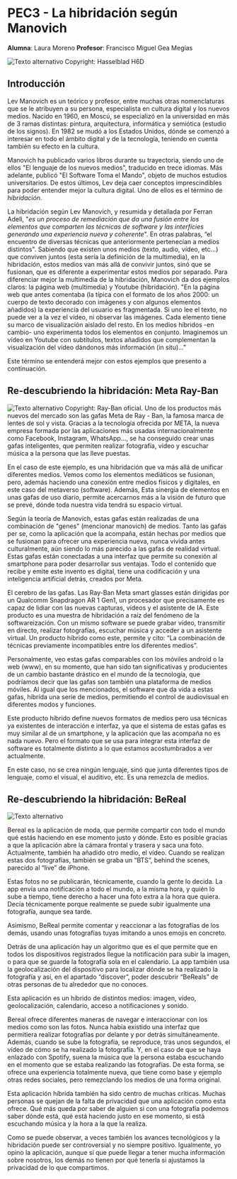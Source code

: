 # PEC3 - La hibridación según Manovich

**Alumna**: Laura Moreno    **Profesor**: Francisco Miguel Gea Megías

![Texto alternativo](https://miro.medium.com/v2/resize:fit:2400/1*5MApCaZNUDQDPf8GDEmTQA.jpeg) Copyright: Hasselblad H6D
## Introducción
Lev Manovich es un teórico y profesor, entre muchas otras nomenclaturas que se le atribuyen a su persona, especialista en cultura digital y los nuevos medios. Nacido en 1960, en Moscú, se especializó en la universidad en más de 3 ramas distintas: pintura, arquitectura, informática y semiótica (estudio de los signos). En 1982 se mudó a los Estados Unidos, dónde se comenzó a interesar en todo el ámbito digital y de la tecnología, teniendo en cuenta también su efecto en la cultura.

Manovich ha publicado varios libros durante su trayectoria, siendo uno de ellos "El lenguaje de los nuevos medios", traducido en trece idiomas. Más adelante, publicó "El Software Toma el Mando", objeto de muchos estudios universitarios. De estos últimos, Lev deja caer conceptos imprescindibles para poder entender mejor la cultura digital. Uno de ellos es el término de *hibridación*. 

La hibridación según Lev Manovich, y resumida y detallada por Ferran Adell, "*es un proceso de remediación que da una fusión entre los elementos que comparten las técnicas de software y las interfícies generando una experiencia nueva y coherente*". En otras palabras, “el encuentro de diversas técnicas que anteriormente pertenecían a medios distintos". Sabiendo que existen unos medios (texto, audio, vídeo, etc...) que conviven juntos (esta sería la definición de la multimedia), en la hibridación, estos medios van más allá de convivir juntos, sinó que se fusionan, que es diferente a experimentar estos medios por separado. Para diferenciar mejor la multimedia de la hibridación, Manovich da dos ejemplos claros: la página web (multimedia) y Youtube (hibridación). 
"En la página web que antes comentaba (la típica con el formato de los años 2000: un cuerpo de texto decorado con imágenes y con algunos elementos añadidos) la experiencia del usuario es fragmentada. Si uno lee el texto, no puede ver a la vez el vídeo, ni observar las imágenes. Cada elemento tiene su marco de visualización aislado del resto. En los medios híbridos -en cambio- uno experimenta todos los elementos en conjunto. Imaginemos un vídeo en Youtube con subtítulos, textos añadidos que complementan la visualización del vídeo dándonos más información (in situ)..." 

Este término se entenderá mejor con estos ejemplos que presento a continuación.



## Re-descubriendo la hibridación: Meta Ray-Ban
![Texto alternativo](https://wwd.com/wp-content/uploads/2023/09/RBM_KVS_Camera_Suanglass_Capture_RGB_16-9.jpg) Copyright: Ray-Ban oficial.
Uno de los productos más nuevos del mercado son las gafas Meta de Ray - Ban, la famosa marca de lentes de sol y vista. Gracias a la tecnología ofrecida por META, la nueva empresa formada por las aplicaciones más usadas internacionalmente como Facebook, Instagram, WhatsApp..., se ha conseguido crear unas gafas inteligentes, que permiten realizar fotografía, vídeo y escuchar música a la persona que las lleve puestas.

En el caso de este ejemplo, es una hibridación que va más allá de unificar diferentes medios. Vemos como los elementos mediáticos se fusionan, pero, además haciendo una conexión entre medios físicos y digitales, en este caso del metaverso (software). Además, 
Esta sinergia de elementos en unas gafas de uso diario, permite acercarnos más a la visión de futuro que se prevé, dónde toda nuestra vida tendrá su espacio virtual. 

Según la teoría de Manovich, estas gafas están realizadas de una combinación de "genes"  (mencionar manovich) de medios. Tanto las gafas per se, como la aplicación que la acompaña, están hechas por medios que se fusionan para ofrecer una experiencia nueva, nunca vivida antes culturalmente, aún siendo lo más parecido a las gafas de realidad virtual. Estas gafas están conectadas a una interfaz que permite su conexión al smartphone para poder desarrollar sus ventajas. Todo el contenido que recibe y emite este invento es digital, tiene una codificación y una inteligencia artificial detrás,  creados por Meta. 

El cerebro de las gafas. Las Ray-Ban Meta smart glasses están dirigidas por un Qualcomm Snapdragon AR 1 Gen1, un procesador que precisamente es capaz de lidiar con las nuevas capturas, vídeos y el asistente de IA. Este producto es una muestra de hibridación a raíz del fenómeno de la softwareización.
Con un mismo software se puede grabar vídeo, transmitir en directo, realizar fotografías, escuchar música y acceder a un asistente virtual.
Un producto híbrido como este, permite y cito: “La combinación de técnicas previamente incompatibles entre los diferentes medios”.

Personalmente, veo estas gafas comparables con los móviles android o la web (www), en su momento, que han sido tan significativas y producientes de un cambio bastante drástico en el mundo de la tecnología, que podríamos decir que las gafas son también una plataforma de medios móviles. Al igual que los mencionados, el software que da vida a estas gafas, hibrída una serie de medios, permitiendo el control de audiovisual en diferentes modos y funciones.

Este producto híbrido define nuevos formatos de medios pero usa técnicas ya existentes de interacción e interfaz, ya que el sistema de estas gafas es muy similar al de un smartphone, y la aplicación que las acompaña no es nada nuevo. Pero el formato que se usa para integrar esta interfaz de software es totalmente distinto a lo que estamos acostumbrados a ver actualmente.

En este caso, no se crea ningún lenguaje, sinó que junta diferentes tipos de lenguaje, como el visual, el auditivo, etc.  Es una remezcla de medios.


## Re-descubriendo la hibridación: BeReal
![Texto alternativo](https://cloudfront-eu-central-1.images.arcpublishing.com/prisa/WE6UUOBZGBCNLIXYCKJXYB6MZ4.png)

Bereal es la aplicación de moda, que permite compartir con todo el mundo qué estás haciendo en ese momento justo y dónde. Esto es posible gracias a que la aplicación abre la cámara frontal y trasera y saca una foto. Actualmente, también ha añadido otro medio, el vídeo. Cuando se realizan estas dos fotografías, también se graba un “BTS”, behind the scenes, parecido al “live” de iPhone.

Estas fotos no se publicarán, técnicamente, cuando la gente lo decida. La app envía una notificación a todo el mundo, a la misma hora, y quién lo sube a tiempo, tiene derecho a hacer una foto extra a la hora que quiera. Decía técnicamente porque realmente se puede subir igualmente una fotografía, aunque sea tarde.

Asimismo, BeReal permite comentar y reaccionar a las fotografías de los demás, usando unas fotografías tuyas imitando a unos emojis en concreto.

Detrás de una aplicación hay un algoritmo que es el que permite que en todos los dispositivos registrados llegue la notificación para subir la imagen, o para que se guarde la fotografía sola en el calendario. La app también usa la geolocalización del dispositivo para localizar dónde se ha realizado la fotografía y así, en el apartado “discover”, poder descubrir “BeReals” de otras personas de tu alrededor que no conoces.

Esta aplicación es un híbrido de distintos medios: imagen, vídeo, geolocalización, calendario, acceso a notificaciones y sonido.

Bereal ofrece diferentes maneras de navegar e interaccionar con los medios como son las fotos. Nunca había existido una interfaz que permitiera realizar fotografías por delante y por detrás simultáneamente. Además, cuando se sube la fotografía, se reproduce, tras unos segundos, el vídeo de cómo se ha realizado la fotografía. Y, en el caso de que se haya enlazado con Spotify, suena la música que la persona estaba escuchando en el momento que se estaba realizando las fotografías. De esta forma, se ofrece una experiencia totalmente nueva, que tiene como base y ejemplo otras redes sociales, pero remezclando los medios de una forma original.

Esta aplicación híbrida también ha sido centro de muchas críticas. Muchas personas se quejan de la falta de privacidad que una aplicación como esta ofrece. Qué más queda por saber de alguien si con una fotografía podemos saber dónde está, qué está haciendo justo en ese momento, si está escuchando música y la hora a la que la realiza. 

Como se puede observar, a veces también los avances tecnológicos y la hibridación puede ser controversial y no siempre positivo. Igualmente, yo opino la aplicación, aunque sí que puede llegar a tener mucha información sobre nosotros, los demás no tienen por qué tenerla si ajustamos la privacidad de lo que compartimos.





